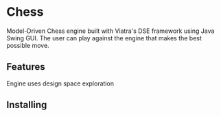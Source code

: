 # Chess

Model-Driven Chess engine built with Viatra's DSE framework using Java Swing GUI.
The user can play against the engine that makes the best possible move.

## Features
Engine uses design space exploration


## Installing



